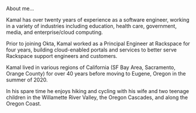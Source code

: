 About me...

Kamal has over twenty years of experience as a software engineer, working in a variety of industries including 
education, health care, government, media, and enterprise/cloud computing.

Prior to joining Okta, Kamal worked as a Principal Engineer at Rackspace for four years, building cloud-enabled portals and services to better serve Rackspace support engineers and customers.

Kamal lived in various regions of California (SF Bay Area, Sacramento, Orange County) for over 40 years before moving to Eugene, Oregon in the summer of 2020.  

In his spare time he enjoys hiking and cycling with his wife and two teenage children in the Willamette River Valley, the Oregon Cascades, 
and along the Oregon Coast.

